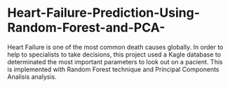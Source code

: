 # Heart-Failure-Prediction-Using-Random-Forest-and-PCA-
Heart Failure is one of the most common death causes globally. In order to help to specialists to take decisions, this project used a Kagle database to determinated the most important parameters to look out on a pacient. This is implemented with Random Forest technique and Principal Components Analisis analysis. 
